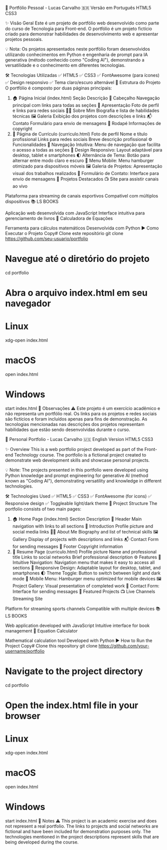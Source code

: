 🚀 Portfólio Pessoal - Lucas Carvalho
🇧🇷 Versão em Português
HTML5 CSS3

✨ Visão Geral
Este é um projeto de portfólio web desenvolvido como parte do curso de Tecnologia para Front-end. O portfólio é um projeto fictício criado para demonstrar habilidades de desenvolvimento web e apresentar projetos pessoais.

💡 Nota: Os projetos apresentados neste portfólio foram desenvolvidos utilizando conhecimentos em Python e engenharia de prompt para IA generativa (método conhecido como "Coding AI"), demonstrando a versatilidade e o conhecimento em diferentes tecnologias.

🛠️ Tecnologias Utilizadas
✅ HTML5
✅ CSS3
✅ FontAwesome (para ícones)
✅ Design responsivo
✅ Tema claro/escuro alternável
📂 Estrutura do Projeto
O portfólio é composto por duas páginas principais:

1. 🏠 Página Inicial (index.html)
Seção	Descrição
📌 Cabeçalho	Navegação principal com links para todas as seções
👋 Apresentação	Foto de perfil e links para redes sociais
👨‍💻 Sobre Mim	Biografia e lista de habilidades técnicas
🖼️ Galeria	Exibição dos projetos com descrições e links
📬 Contato	Formulário para envio de mensagens
📝 Rodapé	Informações de copyright
2. 📄 Página de Currículo (curriculo.html)
Foto de perfil
Nome e título profissional
Links para redes sociais
Breve descrição profissional
⚙️ Funcionalidades
🧭 Navegação Intuitiva: Menu de navegação que facilita o acesso a todas as seções
📱 Design Responsivo: Layout adaptável para desktop, tablet e smartphones
🌓 Alternância de Tema: Botão para alternar entre modo claro e escuro
🍔 Menu Mobile: Menu hamburger otimizado para dispositivos móveis
🖼️ Galeria de Projetos: Apresentação visual dos trabalhos realizados
📩 Formulário de Contato: Interface para envio de mensagens
💼 Projetos Destacados
📺 Site para assistir canais ao vivo

Plataforma para streaming de canais esportivos
Compatível com múltiplos dispositivos
📚 LS BOOKS

Aplicação web desenvolvida com JavaScript
Interface intuitiva para gerenciamento de livros
🧮 Calculadora de Equações

Ferramenta para cálculos matemáticos
Desenvolvida com Python
▶️ Como Executar o Projeto
Copy# Clone este repositório
git clone https://github.com/seu-usuario/portfolio

# Navegue até o diretório do projeto
cd portfolio

# Abra o arquivo index.html em seu navegador
# Linux
xdg-open index.html

# macOS
open index.html

# Windows
start index.html
📝 Observações
⚠️ Este projeto é um exercício acadêmico e não representa um portfólio real. Os links para os projetos e redes sociais são fictícios e foram incluídos apenas para fins de demonstração. As tecnologias mencionadas nas descrições dos projetos representam habilidades que estão sendo desenvolvidas durante o curso.

🚀 Personal Portfolio - Lucas Carvalho
🇺🇸 English Version
HTML5 CSS3

✨ Overview
This is a web portfolio project developed as part of the Front-end Technology course. The portfolio is a fictional project created to demonstrate web development skills and showcase personal projects.

💡 Note: The projects presented in this portfolio were developed using Python knowledge and prompt engineering for generative AI (method known as "Coding AI"), demonstrating versatility and knowledge in different technologies.

🛠️ Technologies Used
✅ HTML5
✅ CSS3
✅ FontAwesome (for icons)
✅ Responsive design
✅ Toggleable light/dark theme
📂 Project Structure
The portfolio consists of two main pages:

1. 🏠 Home Page (index.html)
Section	Description
📌 Header	Main navigation with links to all sections
👋 Introduction	Profile picture and social media links
👨‍💻 About Me	Biography and list of technical skills
🖼️ Gallery	Display of projects with descriptions and links
📬 Contact	Form for sending messages
📝 Footer	Copyright information
2. 📄 Resume Page (curriculo.html)
Profile picture
Name and professional title
Links to social networks
Brief professional description
⚙️ Features
🧭 Intuitive Navigation: Navigation menu that makes it easy to access all sections
📱 Responsive Design: Adaptable layout for desktop, tablet, and smartphones
🌓 Theme Toggle: Button to switch between light and dark mode
🍔 Mobile Menu: Hamburger menu optimized for mobile devices
🖼️ Project Gallery: Visual presentation of completed work
📩 Contact Form: Interface for sending messages
💼 Featured Projects
📺 Live Channels Streaming Site

Platform for streaming sports channels
Compatible with multiple devices
📚 LS BOOKS

Web application developed with JavaScript
Intuitive interface for book management
🧮 Equation Calculator

Mathematical calculation tool
Developed with Python
▶️ How to Run the Project
Copy# Clone this repository
git clone https://github.com/your-username/portfolio

# Navigate to the project directory
cd portfolio

# Open the index.html file in your browser
# Linux
xdg-open index.html

# macOS
open index.html

# Windows
start index.html
📝 Notes
⚠️ This project is an academic exercise and does not represent a real portfolio. The links to projects and social networks are fictional and have been included for demonstration purposes only. The technologies mentioned in the project descriptions represent skills that are being developed during the course.
